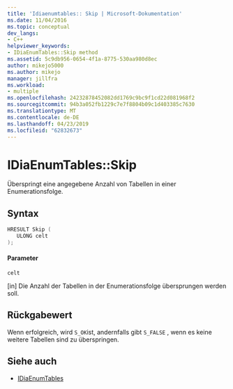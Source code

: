 ```yaml
---
title: 'Idiaenumtables:: Skip | Microsoft-Dokumentation'
ms.date: 11/04/2016
ms.topic: conceptual
dev_langs:
- C++
helpviewer_keywords:
- IDiaEnumTables::Skip method
ms.assetid: 5c9db956-0654-4f1a-8775-530aa980d8ec
author: mikejo5000
ms.author: mikejo
manager: jillfra
ms.workload:
- multiple
ms.openlocfilehash: 24232878452082dd1769c9bc9f1cd22d081968f2
ms.sourcegitcommit: 94b3a052fb1229c7e7f8804b09c1d403385c7630
ms.translationtype: MT
ms.contentlocale: de-DE
ms.lasthandoff: 04/23/2019
ms.locfileid: "62832673"
---
```

# <a name="idiaenumtablesskip"></a>IDiaEnumTables::Skip
Überspringt eine angegebene Anzahl von Tabellen in einer Enumerationsfolge.

## <a name="syntax"></a>Syntax

```C++
HRESULT Skip ( 
   ULONG celt
);
```

#### <a name="parameters"></a>Parameter
 `celt`

[in] Die Anzahl der Tabellen in der Enumerationsfolge übersprungen werden soll.

## <a name="return-value"></a>Rückgabewert
 Wenn erfolgreich, wird `S_OK`ist, andernfalls gibt `S_FALSE` , wenn es keine weitere Tabellen sind zu überspringen.

## <a name="see-also"></a>Siehe auch
- [IDiaEnumTables](../../debugger/debug-interface-access/idiaenumtables.md)